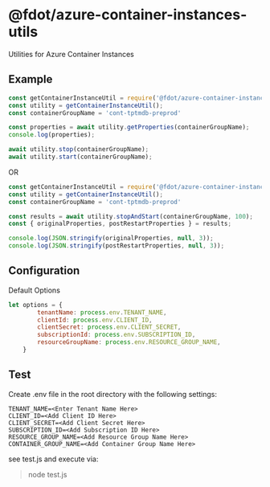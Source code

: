 # @fdot/azure-container-instances-utils
Utilities for Azure Container Instances

## Example
``` javascript
const getContainerInstanceUtil = require('@fdot/azure-container-instances-utils');
const utility = getContainerInstanceUtil();
const containerGroupName = 'cont-tptmdb-preprod'

const properties = await utility.getProperties(containerGroupName);
console.log(properties);

await utility.stop(containerGroupName);
await utility.start(containerGroupName);
```

OR 

``` javascript
const getContainerInstanceUtil = require('@fdot/azure-container-instances-utils');
const utility = getContainerInstanceUtil();
const containerGroupName = 'cont-tptmdb-preprod'

const results = await utility.stopAndStart(containerGroupName, 100);
const { originalProperties, postRestartProperties } = results;

console.log(JSON.stringify(originalProperties, null, 3));
console.log(JSON.stringify(postRestartProperties, null, 3));
```

## Configuration
Default Options
``` javascript
let options = {
        tenantName: process.env.TENANT_NAME,
        clientId: process.env.CLIENT_ID,
        clientSecret: process.env.CLIENT_SECRET,
        subscriptionId: process.env.SUBSCRIPTION_ID,
        resourceGroupName: process.env.RESOURCE_GROUP_NAME,
    }
```

## Test
Create .env file in the root directory with the following settings:
```
TENANT_NAME=<Enter Tenant Name Here>
CLIENT_ID=<Add Client ID Here>
CLIENT_SECRET=<Add Client Secret Here>
SUBSCRIPTION_ID=<Add Subscription ID Here>
RESOURCE_GROUP_NAME=<Add Resource Group Name Here>
CONTAINER_GROUP_NAME=<Add Container Group Name Here>
```

see test.js and execute via:

> node test.js